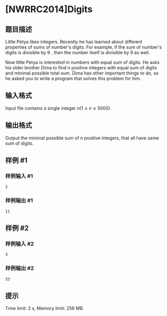 # [NWRRC2014]Digits

## 题目描述



Little Petya likes integers. Recently he has learned about different properties of sums of number's digits. For example, if the sum of number's digits is divisible by $9$ , then the number itself is divisible by $9$ as well.

Now little Petya is interested in numbers with equal sum of digits. He asks his older brother Dima to find $n$ positive integers with equal sum of digits and minimal possible total sum. Dima has other important things to do, so he asked you to write a program that solves this problem for him.



## 输入格式



Input file contains a single integer $n (1 \le n \le 5000)$ .



## 输出格式



Output the minimal possible sum of $n$ positive integers, that all have same sum of digits.



## 样例 #1

### 样例输入 #1
```
2
```

### 样例输出 #1

```
11
```

## 样例 #2

### 样例输入 #2
```
3
```

### 样例输出 #2

```
33
```

## 提示

Time limit: 2 s, Memory limit: 256 MB. 


